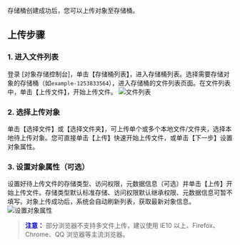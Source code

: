 存储桶创建成功后，您可以上传对象至存储桶。
## 上传步骤
### 1. 进入文件列表
 登录 [对象存储控制台]，单击【存储桶列表】，进入存储桶列表。选择需要存储对象的存储桶（如`example-1253833564`），进入存储桶的文件列表页面。在文件列表中，单击【上传文件】，开始上传文件。
  ![文件列表](http://imgcache.tce.fsphere.cn/static/mc.qcloudimg.com/static/img/f1ded4b0ac6cbe8753d40bf3c2bd935c/image.png)
### 2. 选择上传对象
单击【选择文件】或【选择文件夹】，可上传单个或多个本地文件/文件夹，选择本地待上传对象。您可直接单击【上传】快速开始上传文件，或单击【下一步】设置对象属性。
### 3. 设置对象属性（可选）
设置好待上传文件的存储类型、访问权限，元数据信息（可选）并单击【上传】开始上传文件。存储类型默认标准存储、访问权限默认继承权限、元数据信息可暂不填写。对象上传成功后，系统会自动刷新列表，获取最新对象信息。
![设置对象属性](http://imgcache.tce.fsphere.cn/static/mc.qcloudimg.com/static/img/983750503cdff2d52911a98862375b99/image.png)

> <font color="#0000cc">**注意：** </font>
> 部分浏览器不支持多文件上传，建议使用 IE10 以上、Firefox、Chrome、QQ 浏览器等主流浏览器。

